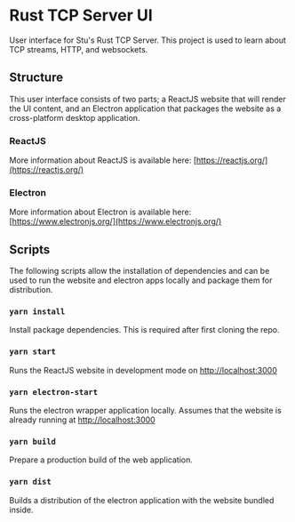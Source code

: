 # Rust TCP Server UI

User interface for Stu's Rust TCP Server. This project is used to learn about TCP streams, HTTP, and websockets.

## Structure

This user interface consists of two parts; a ReactJS website that will render the UI content, and an Electron application that packages the website as a cross-platform desktop application.

### ReactJS

More information about ReactJS is available here: [https://reactjs.org/](https://reactjs.org/)

### Electron

More information about Electron is available here: [https://www.electronjs.org/](https://www.electronjs.org/)

## Scripts

The following scripts allow the installation of dependencies and can be used to run the website and electron apps locally and package them for distribution.

### `yarn install`

Install package dependencies. This is required after first cloning the repo.

### `yarn start`

Runs the ReactJS website in development mode on [http://localhost:3000](http://localhost:3000)

### `yarn electron-start`

Runs the electron wrapper application locally. Assumes that the website is already running at [http://localhost:3000](http://localhost:3000)

### `yarn build`

Prepare a production build of the web application.

### `yarn dist`

Builds a distribution of the electron application with the website bundled inside.
